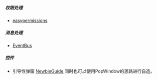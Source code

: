 

##### 权限处理

- [easypermissions](https://github.com/googlesamples/easypermissions)

##### 消息处理

- [EventBus](https://github.com/greenrobot/EventBus)

##### 控件

- 引导性弹窗 [NewbieGuide](https://github.com/huburt-Hu/NewbieGuide),同时也可以使用PopWindow的思路进行自造。

